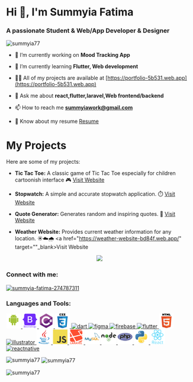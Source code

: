 <h1>Hi 👋, I'm Summyia Fatima</h1>
<h3>A passionate Student & Web/App Developer & Designer</h3>

<p align="left"> <img src="https://komarev.com/ghpvc/?username=summyia77&label=Profile%20views&color=0e75b6&style=flat" alt="summyia77" /> </p>

- 🔭 I’m currently working on **Mood Tracking App**

- 🌱 I’m currently learning **Flutter, Web development**

- 👨‍💻 All of my projects are available at [https://portfolio-5b531.web.app](https://portfolio-5b531.web.app)

- 💬 Ask me about **react,flutter,laravel,Web frontend/backend**

- 📫 How to reach me **summyiawork@gmail.com**

- 📄 Know about my resume <a href="https://drive.google.com/file/d/1PIeLxhceOAvhXnVlvDiY01Dfrg3eR6Y0/view?usp=sharing">Resume</a>

# My Projects

Here are some of my projects:

*   **Tic Tac Toe:** A classic game of Tic Tac Toe especially for children cartoonish interface  🎮
    <a href="https://tic-tac-toe-ef667.firebaseapp.com/">Visit Website</a>

*   **Stopwatch:** A simple and accurate stopwatch application. ⏱️
    <a href="https://stop-watch-website.firebaseapp.com/">Visit Website</a>

*   **Quote Generator:** Generates random and inspiring quotes. 💬
    <a href="https://quotes-generator-website.firebaseapp.com/">Visit Website</a>

*   **Weather Website:** Provides current weather information for any location. ☀️☁️🌧️
    <a href="https://weather-website-bd84f.web.app/" target=""_blank>Visit Website</a>

<div align="center">
  <img height="400" src="https://github.com/mhmzdev/mhmzdev/raw/master/code.gif"  />
</div>

###
<h3 align="left">Connect with me:</h3>
<p align="left">
<a href="https://linkedin.com/in/summyia-fatima-274787311" target="blank"><img align="center" src="https://raw.githubusercontent.com/rahuldkjain/github-profile-readme-generator/master/src/images/icons/Social/linked-in-alt.svg" alt="summyia-fatima-274787311" height="30" width="40" /></a>
</p>

<h3 align="left">Languages and Tools:</h3>
<p align="left"> <a href="https://developer.android.com" target="_blank" rel="noreferrer"> <img src="https://raw.githubusercontent.com/devicons/devicon/master/icons/android/android-original-wordmark.svg" alt="android" width="40" height="40"/> </a> <a href="https://getbootstrap.com" target="_blank" rel="noreferrer"> <img src="https://raw.githubusercontent.com/devicons/devicon/master/icons/bootstrap/bootstrap-plain-wordmark.svg" alt="bootstrap" width="40" height="40"/> </a> <a href="https://www.w3schools.com/cs/" target="_blank" rel="noreferrer"> <img src="https://raw.githubusercontent.com/devicons/devicon/master/icons/csharp/csharp-original.svg" alt="csharp" width="40" height="40"/> </a> <a href="https://www.w3schools.com/css/" target="_blank" rel="noreferrer"> <img src="https://raw.githubusercontent.com/devicons/devicon/master/icons/css3/css3-original-wordmark.svg" alt="css3" width="40" height="40"/> </a> <a href="https://dart.dev" target="_blank" rel="noreferrer"> <img src="https://www.vectorlogo.zone/logos/dartlang/dartlang-icon.svg" alt="dart" width="40" height="40"/> </a> <a href="https://www.figma.com/" target="_blank" rel="noreferrer"> <img src="https://www.vectorlogo.zone/logos/figma/figma-icon.svg" alt="figma" width="40" height="40"/> </a> <a href="https://firebase.google.com/" target="_blank" rel="noreferrer"> <img src="https://www.vectorlogo.zone/logos/firebase/firebase-icon.svg" alt="firebase" width="40" height="40"/> </a> <a href="https://flutter.dev" target="_blank" rel="noreferrer"> <img src="https://www.vectorlogo.zone/logos/flutterio/flutterio-icon.svg" alt="flutter" width="40" height="40"/> </a> <a href="https://www.w3.org/html/" target="_blank" rel="noreferrer"> <img src="https://raw.githubusercontent.com/devicons/devicon/master/icons/html5/html5-original-wordmark.svg" alt="html5" width="40" height="40"/> </a> <a href="https://www.adobe.com/in/products/illustrator.html" target="_blank" rel="noreferrer"> <img src="https://www.vectorlogo.zone/logos/adobe_illustrator/adobe_illustrator-icon.svg" alt="illustrator" width="40" height="40"/> </a> <a href="https://www.java.com" target="_blank" rel="noreferrer"> <img src="https://raw.githubusercontent.com/devicons/devicon/master/icons/java/java-original.svg" alt="java" width="40" height="40"/> </a> <a href="https://developer.mozilla.org/en-US/docs/Web/JavaScript" target="_blank" rel="noreferrer"> <img src="https://raw.githubusercontent.com/devicons/devicon/master/icons/javascript/javascript-original.svg" alt="javascript" width="40" height="40"/> </a> <a href="https://laravel.com/" target="_blank" rel="noreferrer"> <img src="https://raw.githubusercontent.com/devicons/devicon/master/icons/laravel/laravel-plain-wordmark.svg" alt="laravel" width="40" height="40"/> </a> <a href="https://www.mysql.com/" target="_blank" rel="noreferrer"> <img src="https://raw.githubusercontent.com/devicons/devicon/master/icons/mysql/mysql-original-wordmark.svg" alt="mysql" width="40" height="40"/> </a> <a href="https://nodejs.org" target="_blank" rel="noreferrer"> <img src="https://raw.githubusercontent.com/devicons/devicon/master/icons/nodejs/nodejs-original-wordmark.svg" alt="nodejs" width="40" height="40"/> </a> <a href="https://www.php.net" target="_blank" rel="noreferrer"> <img src="https://raw.githubusercontent.com/devicons/devicon/master/icons/php/php-original.svg" alt="php" width="40" height="40"/> </a> <a href="https://www.python.org" target="_blank" rel="noreferrer"> <img src="https://raw.githubusercontent.com/devicons/devicon/master/icons/python/python-original.svg" alt="python" width="40" height="40"/> </a> <a href="https://reactjs.org/" target="_blank" rel="noreferrer"> <img src="https://raw.githubusercontent.com/devicons/devicon/master/icons/react/react-original-wordmark.svg" alt="react" width="40" height="40"/> </a> <a href="https://reactnative.dev/" target="_blank" rel="noreferrer"> <img src="https://reactnative.dev/img/header_logo.svg" alt="reactnative" width="40" height="40"/> </a> </p>

<p><img align="left" src="https://github-readme-stats.vercel.app/api/top-langs?username=summyia77&show_icons=true&locale=en&layout=compact" alt="summyia77" /></p>

<p>&nbsp;<img align="center" src="https://github-readme-stats.vercel.app/api?username=summyia77&show_icons=true&locale=en" alt="summyia77" /></p>

<p><img align="center" src="https://github-readme-streak-stats.herokuapp.com/?user=summyia77&" alt="summyia77" /></p>
